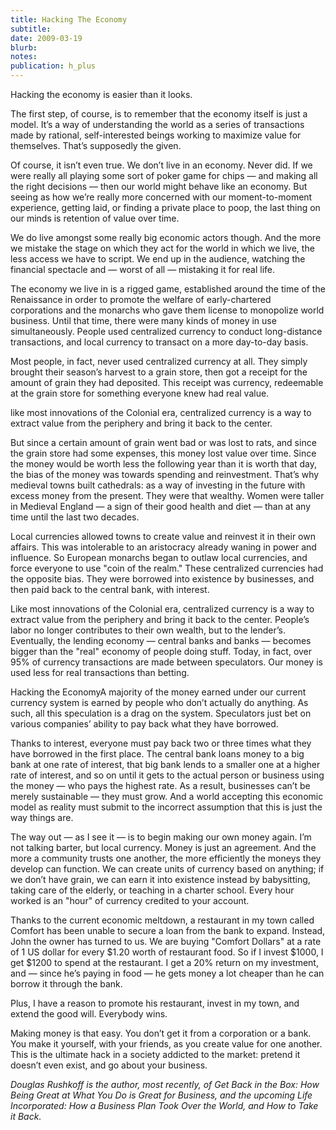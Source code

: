```yaml
---
title: Hacking The Economy
subtitle: 
date: 2009-03-19
blurb: 
notes: 
publication: h_plus
---
```


Hacking the economy is easier than it looks.

The first step, of course, is to remember that the economy itself is just a model. It’s a way of understanding the world as a series of transactions made by rational, self-interested beings working to maximize value for themselves. That’s supposedly the given.

Of course, it isn’t even true. We don’t live in an economy. Never did. If we were really all playing some sort of poker game for chips — and making all the right decisions — then our world might behave like an economy. But seeing as how we’re really more concerned with our moment-to-moment experience, getting laid, or finding a private place to poop, the last thing on our minds is retention of value over time.

We do live amongst some really big economic actors though. And the more we mistake the stage on which they act for the world in which we live, the less access we have to script. We end up in the audience, watching the financial spectacle and — worst of all — mistaking it for real life.

The economy we live in is a rigged game, established around the time of the Renaissance in order to promote the welfare of early-chartered corporations and the monarchs who gave them license to monopolize world business. Until that time, there were many kinds of money in use simultaneously. People used centralized currency to conduct long-distance transactions, and local currency to transact on a more day-to-day basis.

Most people, in fact, never used centralized currency at all. They simply brought their season’s harvest to a grain store, then got a receipt for the amount of grain they had deposited. This receipt was currency, redeemable at the grain store for something everyone knew had real value.

like most innovations of the Colonial era, centralized currency is a way to extract value from the periphery and bring it back to the center.

But since a certain amount of grain went bad or was lost to rats, and since the grain store had some expenses, this money lost value over time. Since the money would be worth less the following year than it is worth that day, the bias of the money was towards spending and reinvestment. That’s why medieval towns built cathedrals: as a way of investing in the future with excess money from the present. They were that wealthy. Women were taller in Medieval England — a sign of their good health and diet — than at any time until the last two decades.

Local currencies allowed towns to create value and reinvest it in their own affairs. This was intolerable to an aristocracy already waning in power and influence. So European monarchs began to outlaw local currencies, and force everyone to use "coin of the realm." These centralized currencies had the opposite bias. They were borrowed into existence by businesses, and then paid back to the central bank, with interest.

Like most innovations of the Colonial era, centralized currency is a way to extract value from the periphery and bring it back to the center. People’s labor no longer contributes to their own wealth, but to the lender’s. Eventually, the lending economy — central banks and banks — becomes bigger than the "real" economy of people doing stuff. Today, in fact, over 95% of currency transactions are made between speculators. Our money is used less for real transactions than betting.

Hacking the EconomyA majority of the money earned under our current currency system is earned by people who don’t actually do anything. As such, all this speculation is a drag on the system. Speculators just bet on various companies’ ability to pay back what they have borrowed.

Thanks to interest, everyone must pay back two or three times what they have borrowed in the first place. The central bank loans money to a big bank at one rate of interest, that big bank lends to a smaller one at a higher rate of interest, and so on until it gets to the actual person or business using the money — who pays the highest rate.  As a result, businesses can’t be merely sustainable — they must grow. And a world accepting this economic model as reality must submit to the incorrect assumption that this is just the way things are.

The way out — as I see it — is to begin making our own money again. I’m not talking barter, but local currency. Money is just an agreement. And the more a community trusts one another, the more efficiently the moneys they develop can function. We can create units of currency based on anything; if we don’t have grain, we can earn it into existence instead by babysitting, taking care of the elderly, or teaching in a charter school. Every hour worked is an "hour" of currency credited to your account.

Thanks to the current economic meltdown, a restaurant in my town called Comfort has been unable to secure a loan from the bank to expand. Instead, John the owner has turned to us. We are buying "Comfort Dollars" at a rate of 1 US dollar for every $1.20 worth of restaurant food. So if I invest $1000, I get $1200 to spend at the restaurant. I get a 20% return on my investment, and — since he’s paying in food — he gets money a lot cheaper than he can borrow it through the bank.

Plus, I have a reason to promote his restaurant, invest in my town, and extend the good will. Everybody wins.

Making money is that easy. You don’t get it from a corporation or a bank. You make it yourself, with your friends, as you create value for one another. This is the ultimate hack in a society addicted to the market: pretend it doesn’t even exist, and go about your business.

*Douglas Rushkoff is the author, most recently, of Get Back in the Box: How Being Great at What You Do is Great for Business, and the upcoming Life Incorporated: How a Business Plan Took Over the World, and How to Take it Back.*

